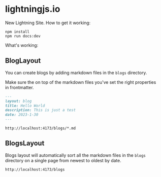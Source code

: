 # lightningjs.io

New Lightning Site. How to get it working:

```
npm install
npm run docs:dev
```

What's working:

## BlogLayout
You can create blogs by adding markdown files in the `blogs` directory.

Make sure the on top of the markdown files you've set the right properties in frontmatter.

```md
---
layout: blog
title: Hello World
description: This is just a test
date: 2023-1-30
---
```

```
http://localhost:4173/blogs/*.md
```

## BlogsLayout
Blogs layout will automatically sort all the markdown files in the `blogs` directory on a single page from newest to oldest by date.

```
http://localhost:4173/blogs
```



